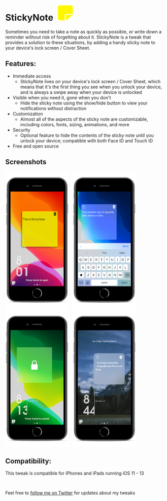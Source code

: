 # StickyNote &nbsp;[<img src="stickynote/stickynoteprefs/Resources/StickyNote@3x.png" width="50" height="50">](icon)

Sometimes you need to take a note as quickly as possible, or write down a reminder without risk of forgetting about it. StickyNote is a tweak that provides a solution to these situations, by adding a handy sticky note to your device's lock screen / Cover Sheet.

## Features:
* Immediate access
	* StickyNote lives on your device's lock screen / Cover Sheet, which means that it's the first thing you see when you unlock your device, and is always a swipe away when your device is unlocked
* Visible when you need it, gone when you don't
	* Hide the sticky note using the show/hide button to view your notifications without distraction
* Customization
	* Almost all of the aspects of the sticky note are customizable, including colors, fonts, sizing, animations, and more
* Security
	* Optional feature to hide the contents of the sticky note until you unlock your device; compatible with both Face ID and Touch ID
* Free and open source

## Screenshots
[<img src="screenshots/stickynote-1.png" width="200" height="433">](screenshots/stickynote-1.png)
&nbsp;
[<img src="screenshots/stickynote-2.png" width="200" height="433">](screenshots/stickynote-2.png)
&nbsp;
[<img src="screenshots/stickynote-3.png" width="200" height="433">](screenshots/stickynote-3.png)
&nbsp;
[<img src="screenshots/stickynote-4.png" width="200" height="433">](screenshots/stickynote-4.png)

## Compatibility:
This tweak is compatible for iPhones and iPads running iOS 11 - 13

&nbsp;

Feel free to [follow me on Twitter](https://twitter.com/gabrielsiu_dev) for updates about my tweaks

